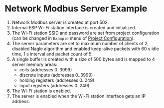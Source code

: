 # Network Modbus Server Example

1. Network Modbus server is created at port 502.
2. Internal ESP Wi-Fi station interface is created and initialized.
3. The Wi-Fi station SSID and password are set from project configuration (can be changed in `Example` menu of [Project Configuration](https://docs.espressif.com/projects/esp-idf/en/latest/esp32/api-reference/kconfig.html)).
4. The server parameters are set to maximum number of clients of 2, disabled Nagle algorithm and enabled keep-alive packets with 60 s idle time, 1 s interval and packet count of 5.
5. A single buffer is created with a size of 500 bytes and is mapped to 4 server memory areas:
    - coils (addresses 0..3999)
    - discrete inputs (addresses 0..3999)
    - holding registers (addresses 0..249)
    - input registers (addresses 0..249)
6. The Wi-Fi station is enabled.
7. The server is enabled when the Wi-Fi station interface gets an IP address.
